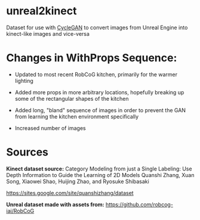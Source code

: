 # unreal2kinect
Dataset for use with [CycleGAN](https://github.com/junyanz/pytorch-CycleGAN-and-pix2pix) to convert images from Unreal Engine into kinect-like images and vice-versa

# Changes in WithProps Sequence:

* Updated to most recent RobCoG kitchen, primarily for the warmer lighting

* Added more props in more arbitrary locations, hopefully breaking up some of the rectangular shapes of the kitchen

* Added long, "bland" sequence of images in order to prevent the GAN from learning the kitchen environment specifically

* Increased number of images

# Sources

**Kinect dataset source:**
Category Modeling from just a Single Labeling: Use Depth Information to Guide the Learning of 2D Models
Quanshi Zhang, Xuan Song, Xiaowei Shao, Huijing Zhao, and Ryosuke Shibasaki

https://sites.google.com/site/quanshizhang/dataset

**Unreal dataset made with assets from:**
https://github.com/robcog-iai/RobCoG
